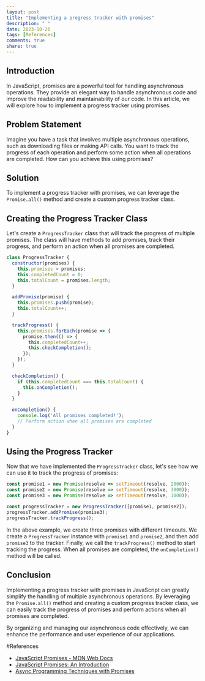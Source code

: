 ```yaml
---
layout: post
title: "Implementing a progress tracker with promises"
description: " "
date: 2023-10-26
tags: [References]
comments: true
share: true
---
```


## Introduction
In JavaScript, promises are a powerful tool for handling asynchronous operations. They provide an elegant way to handle asynchronous code and improve the readability and maintainability of our code. In this article, we will explore how to implement a progress tracker using promises.

## Problem Statement
Imagine you have a task that involves multiple asynchronous operations, such as downloading files or making API calls. You want to track the progress of each operation and perform some action when all operations are completed. How can you achieve this using promises?

## Solution
To implement a progress tracker with promises, we can leverage the `Promise.all()` method and create a custom progress tracker class.

## Creating the Progress Tracker Class
Let's create a `ProgressTracker` class that will track the progress of multiple promises. The class will have methods to add promises, track their progress, and perform an action when all promises are completed.

```javascript
class ProgressTracker {
  constructor(promises) {
    this.promises = promises;
    this.completedCount = 0;
    this.totalCount = promises.length;
  }

  addPromise(promise) {
    this.promises.push(promise);
    this.totalCount++;
  }

  trackProgress() {
    this.promises.forEach(promise => {
      promise.then(() => {
        this.completedCount++;
        this.checkCompletion();
      });
    });
  }

  checkCompletion() {
    if (this.completedCount === this.totalCount) {
      this.onCompletion();
    }
  }

  onCompletion() {
    console.log('All promises completed!');
    // Perform action when all promises are completed
  }
}
```

## Using the Progress Tracker
Now that we have implemented the `ProgressTracker` class, let's see how we can use it to track the progress of promises:

```javascript
const promise1 = new Promise(resolve => setTimeout(resolve, 2000));
const promise2 = new Promise(resolve => setTimeout(resolve, 3000));
const promise3 = new Promise(resolve => setTimeout(resolve, 1000));

const progressTracker = new ProgressTracker([promise1, promise2]);
progressTracker.addPromise(promise3);
progressTracker.trackProgress();
```

In the above example, we create three promises with different timeouts. We create a `ProgressTracker` instance with `promise1` and `promise2`, and then add `promise3` to the tracker. Finally, we call the `trackProgress()` method to start tracking the progress. When all promises are completed, the `onCompletion()` method will be called.

## Conclusion
Implementing a progress tracker with promises in JavaScript can greatly simplify the handling of multiple asynchronous operations. By leveraging the `Promise.all()` method and creating a custom progress tracker class, we can easily track the progress of promises and perform actions when all promises are completed.

By organizing and managing our asynchronous code effectively, we can enhance the performance and user experience of our applications.

#References
- [JavaScript Promises - MDN Web Docs](https://developer.mozilla.org/en-US/docs/Web/JavaScript/Reference/Global_Objects/Promise)
- [JavaScript Promises: An Introduction](https://scotch.io/tutorials/javascript-promises-an-introduction)
- [Async Programming Techniques with Promises](https://developers.google.com/web/fundamentals/primers/promises)